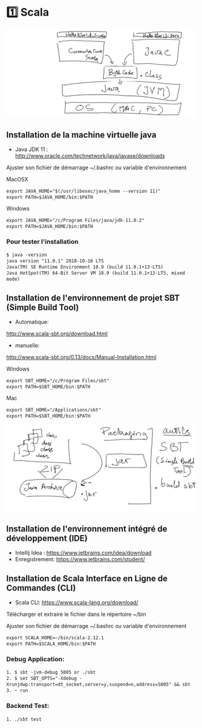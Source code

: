 # :one: Scala

![alt tag](https://github.com/CollegeBoreal/INF1042-16E/blob/master/C.Installation/HelloWorld.png)

## Installation de la machine virtuelle java

* Java JDK 11 : http://www.oracle.com/technetwork/java/javase/downloads

Ajuster son fichier de démarrage ~/.bashrc ou variable d'environnement 

MacOSX
```
export JAVA_HOME="$(/usr/libexec/java_home --version 11)"
export PATH=$JAVA_HOME/bin:$PATH
```

Windows
```
export JAVA_HOME="/c/Program Files/java/jdk-11.0.2"
export PATH=$JAVA_HOME/bin:$PATH
```

### Pour tester l'installation
```
$ java -version
java version "11.0.1" 2018-10-16 LTS
Java(TM) SE Runtime Environment 18.9 (build 11.0.1+13-LTS)
Java HotSpot(TM) 64-Bit Server VM 18.9 (build 11.0.1+13-LTS, mixed mode)
```

## Installation de l'environnement de projet SBT (Simple Build Tool)

* Automatique:  

http://www.scala-sbt.org/download.html

* manuelle:  

http://www.scala-sbt.org/0.13/docs/Manual-Installation.html

Windows
```
export SBT_HOME="/c/Program Files/sbt"
export PATH=$SBT_HOME/bin:$PATH
```

Mac
```
export SBT_HOME="/Applications/sbt"
export PATH=$SBT_HOME/bin:$PATH
```

![alt tag](https://github.com/CollegeBoreal/INF1042-16E/blob/master/C.Installation/sbt.png)


## Installation de l'environnement intégré de développement (IDE)

* Intellij Idea : https://www.jetbrains.com/idea/download
* Enregistrement: https://www.jetbrains.com/student/

## Installation de Scala Interface en Ligne de Commandes (CLI)

* Scala CLI: https://www.scala-lang.org/download/

Télécharger et extraire le fichier dans le répertoire ~/bin

Ajuster son fichier de démarrage ~/.bashrc ou variable d'environnement 
```
export SCALA_HOME=~/bin/scala-2.12.1
export PATH=$SCALA_HOME/bin:$PATH
```


### Debug Application:
```
1. $ sbt -jvm-debug 5005 or ./sbt
2. $ set SBT_OPTS="-Xdebug -Xrunjdwp:transport=dt_socket,server=y,suspend=n,address=5005" && sbt
3. ~ run
```

### Backend Test:
```
1. ./sbt test
```




